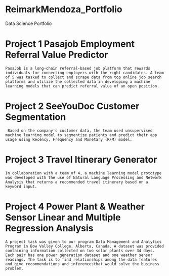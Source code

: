 # ReimarkMendoza_Portfolio
Data Science Portfolio

# Project 1 Pasajob Employment Referral Value Predictor
    PasaJob is a long-chain referral-based job platform that rewards individuals for connecting employers with the right candidates. A team of 5 was tasked to collect and scrape data from top online job search platforms and utilize the collected data in developing a machine learning models that can predict referral value of an open position. 

# Project 2 SeeYouDoc Customer Segmentation
     Based on the company's customer data, the team used unsupervised machine learning model to segmentize patients and predict their app usage using Recency, Frequency and Monetary (RFM) model. 

# Project 3 Travel Itinerary Generator 
    In collaboration with a team of 4, a machine learning model prototype  was developed with the use of Natural Language Processing and Network Analysis that returns a recommended travel itinerary based on a keyword input.  
    
# Project 4 Power Plant & Weather Sensor Linear and Multiple Regression Analysis
    A project task was given to our program Data Management and Analytics Program in Bow Valley College, Alberta, Canada. A dataset was provided containing information collected on two solar plants over 34 days. Each pair has one power generation dataset and one weather sensor readings. The task is to find relationships among the data features and give recommendations and inferencesthat would solve the business problem.
    
